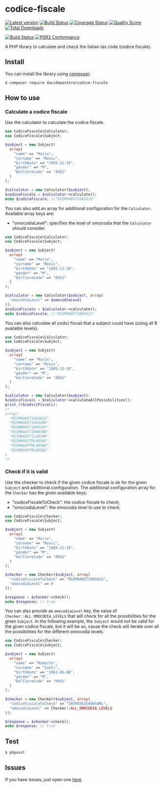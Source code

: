 codice-fiscale
======

[![Latest version][ico-version]][link-packagist]
[![Build Status][ico-travis]][link-travis]
[![Coverage Status][ico-scrutinizer]][link-scrutinizer]
[![Quality Score][ico-code-quality]][link-code-quality]
[![Total Downloads][ico-downloads]][link-downloads]

[![Build Status][ico-phpeye]][link-phpeye]
[![PSR2 Conformance][ico-styleci]][link-styleci]

A PHP library to calculate and check the italian tax code (codice fiscale).


Install
-------

You can install the library using [composer](https://getcomposer.org/):

```sh
$ composer require davidepastore/codice-fiscale
```

How to use
----------

### Calculate a codice fiscale

Use the calculator to calculate the codice fiscale.

```php
use CodiceFiscale\Calculator;
use CodiceFiscale\Subject;

$subject = new Subject(
  array(
    "name" => "Mario",
    "surname" => "Rossi",
    "birthDate" => "1985-12-10",
    "gender" => "M",
    "belfioreCode" => "A562"
  )
);

$calculator = new Calculator($subject);
$codiceFiscale = $calculator->calculate();
echo $codiceFiscale; //"RSSMRA85T10A562S"
```


You can also add an array for additional configuration for the `Calculator`. Available array keys are:
- "omocodiaLevel": specifies the level of omocodia that the `Calculator` should consider.

```php
use CodiceFiscale\Calculator;
use CodiceFiscale\Subject;

$subject = new Subject(
  array(
    "name" => "Mario",
    "surname" => "Rossi",
    "birthDate" => "1985-12-10",
    "gender" => "M",
    "belfioreCode" => "A562"
  )
);

$calculator = new Calculator($subject, array(
  "omocodiaLevel" => $omocodiaLevel
));
$codiceFiscale = $calculator->calculate();
echo $codiceFiscale; //"RSSMRA85T10A562S"
```


You can also calculate all codici fiscali that a subject could have (using all 8 available levels).

```php
use CodiceFiscale\Calculator;
use CodiceFiscale\Subject;

$subject = new Subject(
  array(
    "name" => "Mario",
    "surname" => "Rossi",
    "birthDate" => "1985-12-10",
    "gender" => "M",
    "belfioreCode" => "A562"
  )
);

$calculator = new Calculator($subject);
$codiciFiscali = $calculator->calculateAllPossibilities();
print_r($codiciFiscali);
/*
array(
  "RSSMRA85T10A562S",
  "RSSMRA85T10A56NH",
  "RSSMRA85T10A5SNT",
  "RSSMRA85T10ARSNO",
  "RSSMRA85T1LARSNR",
  "RSSMRA85TMLARSNC",
  "RSSMRA8RTMLARSNO",
  "RSSMRAURTMLARSNL"
)
*/
```




### Check if it is valid

Use the checker to check if the given codice fiscale is ok for the given `Subject` and additional configuration. The additional configuration array for the `Checker` has the given available keys:
- "codiceFiscaleToCheck": the codice fiscale to check;
- "omocodiaLevel": the omocodia level to use to check.

```php
use CodiceFiscale\Checker;
use CodiceFiscale\Subject;

$subject = new Subject(
  array(
    "name" => "Mario",
    "surname" => "Rossi",
    "birthDate" => "1985-12-10",
    "gender" => "M",
    "belfioreCode" => "A562"
  )
);

$checker = new Checker($subject, array(
  "codiceFiscaleToCheck" => "RSSMRA85T10A562S",
  "omocodiaLevel" => 0
));

$response = $checker->check();
echo $response; // true
```


You can also provide as `omocodiaLevel` key, the value of `Checker::ALL_OMOCODIA_LEVELS` that will check for all the possibilities for the given `Subject`.
In the following example, the `Subject` would not be valid for the given codice fiscale, but it will be so, cause the check will iterate over all the possibilities for the different omocodia levels.

```php
use CodiceFiscale\Checker;
use CodiceFiscale\Subject;

$subject = new Subject(
  array(
    "name" => "Roberto",
    "surname" => "Santi",
    "birthDate" => "1963-05-08",
    "gender" => "M",
    "belfioreCode" => "H501"
  )
);

$checker = new Checker($subject, array(
  "codiceFiscaleToCheck" => "SNTRRT63E08H50ML",
  "omocodiaLevel" => Checker::ALL_OMOCODIA_LEVELS
));

$response = $checker->check();
echo $response; // true
```


Test
----

``` bash
$ phpunit
```


Issues
-------

If you have issues, just open one [here](https://github.com/DavidePastore/codice-fiscale/issues).



[ico-version]: https://img.shields.io/packagist/v/DavidePastore/codice-fiscale.svg?style=flat-square
[ico-travis]: https://travis-ci.org/DavidePastore/codice-fiscale.svg?branch=master
[ico-scrutinizer]: https://img.shields.io/scrutinizer/coverage/g/DavidePastore/codice-fiscale.svg?style=flat-square
[ico-code-quality]: https://img.shields.io/scrutinizer/g/davidepastore/codice-fiscale.svg?style=flat-square
[ico-downloads]: https://img.shields.io/packagist/dt/DavidePastore/codice-fiscale.svg?style=flat-square
[ico-phpeye]: http://php-eye.com/badge/DavidePastore/codice-fiscale/tested.svg?style=flat-square
[ico-styleci]: https://styleci.io/repos/46665960/shield

[link-packagist]: https://packagist.org/packages/DavidePastore/codice-fiscale
[link-travis]: https://travis-ci.org/DavidePastore/codice-fiscale
[link-scrutinizer]: https://scrutinizer-ci.com/g/DavidePastore/codice-fiscale/code-structure
[link-code-quality]: https://scrutinizer-ci.com/g/DavidePastore/codice-fiscale
[link-downloads]: https://packagist.org/packages/DavidePastore/codice-fiscale
[link-phpeye]: http://php-eye.com/package/DavidePastore/codice-fiscale
[link-styleci]: https://styleci.io/repos/46665960/
